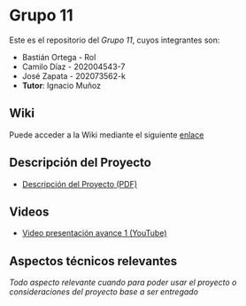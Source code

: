 # Grupo 11

Este es el repositorio del *Grupo 11*, cuyos integrantes son:

* Bastián Ortega - Rol
* Camilo Díaz - 202004543-7
* José Zapata - 202073562-k
* **Tutor**: Ignacio Muñoz

## Wiki

Puede acceder a la Wiki mediante el siguiente [enlace]([https://gitlab.inf.utfsm.cl/](https://gitlab.inf.utfsm.cl/camilo.diaz/inf236-2023-2-grupo11))


## Descripción del Proyecto

- [Descripción del Proyecto (PDF)](https://aula.usm.cl/pluginfile.php/5134407/mod_resource/content/1/Requisito%20Proyecto%20v1.0%20-%20AHB.pdf)
  
## Videos

- [Video presentación avance 1 (YouTube)](https://youtu.be/mpJr0DJvu7A)

## Aspectos técnicos relevantes

_Todo aspecto relevante cuando para poder usar el proyecto o consideraciones del proyecto base a ser entregado_
